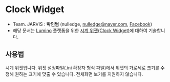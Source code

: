 # Clock Widget
* Team. JARVIS : **박인범** (nulledge, [nulledge@naver.com](mailTo:nulledge@naver.com), [Facebook](https://www.facebook.com/inbum.park.58))
* 해당 문서는 [Lumino](https://github.com/1step6thswmaestro/12) 플랫폼을 위한 [시계 위젯(Clock Widget)](https://github.com/1step6thswmaestro/12/tree/master/widgets/clock)에 대하여 기술합니다.

## 사용법
시계 위젯입니다. 위젯 설정파일(.ini 확장자 형식 파일)에서 위젯의 가로세로 크기를 수정해 원하는 크기에 맞출 수 있습니다. 전체화면 보기를 지원하지 않습니다.
